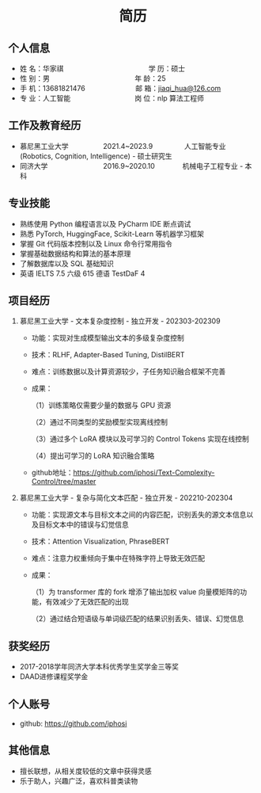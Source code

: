  <center>
     <h1>简历</h1>
 </center>

## 个人信息 

* 姓 名：华家祺&emsp;&emsp;&emsp;&emsp;&emsp;&emsp;&emsp;&emsp;&emsp;&emsp;&emsp;&emsp; 学 历：硕士
* 性 别：男&emsp;&emsp;&emsp;&emsp;&emsp;&emsp;&emsp;&emsp;&emsp;&emsp;&emsp;&emsp; 年 龄：25  
* 手 机：13681821476 &emsp;&emsp;&emsp;&emsp;&emsp;&emsp;&emsp;邮 箱：jiaqi_hua@126.com    
* 专 业：人工智能 &emsp;&emsp;&emsp;&emsp;&emsp;&emsp;&emsp;&emsp;&emsp;岗 位：nlp 算法工程师

## 工作及教育经历
    
* 慕尼黑工业大学&emsp;&emsp;&emsp;&emsp;&emsp;2021.4~2023.9&emsp;&emsp;&emsp; &emsp; 人工智能专业 (Robotics, Cognition, Intelligence) - 硕士研究生         
* 同济大学&emsp;&emsp;&emsp;&emsp;&emsp;&emsp;&emsp;&emsp;2016.9~2020.10&emsp;&emsp;&emsp;&emsp;机械电子工程专业 - 本科  

## 专业技能

* 熟练使用 Python 编程语言以及 PyCharm IDE 断点调试
* 熟悉 PyTorch, HuggingFace, Scikit-Learn 等机器学习框架
* 掌握 Git 代码版本控制以及 Linux 命令行常用指令
* 掌握基础数据结构和算法的基本原理
* 了解数据库以及 SQL 基础知识
* 英语 IELTS 7.5 六级 615 德语 TestDaF 4

## 项目经历

1. 慕尼黑工业大学 - 文本复杂度控制 - 独立开发 - 202303-202309 
    * 功能：实现对生成模型输出文本的多级复杂度控制
    * 技术：RLHF, Adapter-Based Tuning, DistilBERT
    * 难点：训练数据以及计算资源较少，子任务知识融合框架不完善
    * 成果：
      
      （1）训练策略仅需要少量的数据与 GPU 资源
      
      （2）通过不同类型的奖励模型实现离线控制
      
      （3）通过多个 LoRA 模块以及可学习的 Control Tokens 实现在线控制
      
      （4）提出可学习的 LoRA 知识融合策略
      
    * github地址：https://github.com/iphosi/Text-Complexity-Control/tree/master

2. 慕尼黑工业大学 - 复杂与简化文本匹配 - 独立开发 - 202210-202304 
    * 功能：实现源文本与目标文本之间的内容匹配，识别丢失的源文本信息以及目标文本中的错误与幻觉信息
    * 技术：Attention Visualization, PhraseBERT
    * 难点：注意力权重倾向于集中在特殊字符上导致无效匹配
    * 成果：
      
      （1）为 transformer 库的 fork 增添了输出加权 value 向量模矩阵的功能，有效减少了无效匹配的出现
      
      （2）通过结合短语级与单词级匹配的结果识别丢失、错误、幻觉信息

## 获奖经历
* 2017-2018学年同济大学本科优秀学生奖学金三等奖
* DAAD进修课程奖学金

## 个人账号 
* github: https://github.com/iphosi

## 其他信息 
* 擅长联想，从相关度较低的文章中获得灵感
* 乐于助人，兴趣广泛，喜欢科普类读物

